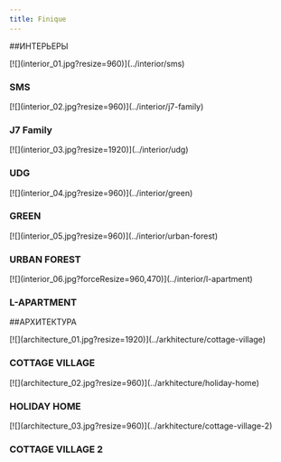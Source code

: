 ```yaml
---
title: Finique
---
```


##ИНТЕРЬЕРЫ

<div class="home-row">
	<div class="image-50" markdown="1">[![](interior_01.jpg?resize=960)](../interior/sms)
	<h3 class="project-title">SMS</h3> 
    </div>
    <div class="image-50" markdown="1">[![](interior_02.jpg?resize=960)](../interior/j7-family)
    <h3 class="project-title">J7 Family</h3> 
    </div>
</div>
<div class="home-row">
	<div class="image-100" markdown="1">[![](interior_03.jpg?resize=1920)](../interior/udg) 
    <h3 class="project-title">UDG</h3> 
    </div>
</div>
<div class="home-row">
	<div class="image-50 first" markdown="1">[![](interior_04.jpg?resize=960)](../interior/green) 
  	<h3 class="project-title">GREEN</h3> 
    </div>
    <div class="image-50 right" markdown="1">[![](interior_05.jpg?resize=960)](../interior/urban-forest) 
    <h3 class="project-title">URBAN FOREST</h3> 
    </div>
   	<div class="image-50 last" markdown="1">[![](interior_06.jpg?forceResize=960,470)](../interior/l-apartment)
    <h3 class="project-title">L-APARTMENT</h3> 
    </div>
</div>



##АРХИТЕКТУРА

<div class="home-row">
	<div class="image-100" markdown="1">[![](architecture_01.jpg?resize=1920)](../arkhitecture/cottage-village)
	<h3 class="project-title">COTTAGE VILLAGE</h3> 
    </div>
</div>
<div class="home-row">
    <div class="image-50" markdown="1">[![](architecture_02.jpg?resize=960)](../arkhitecture/holiday-home) 
    <h3 class="project-title">HOLIDAY HOME</h3> 
    </div>
	<div class="image-50" markdown="1">[![](architecture_03.jpg?resize=960)](../arkhitecture/cottage-village-2) 
    <h3 class="project-title">COTTAGE VILLAGE 2</h3> 
    </div>
</div>